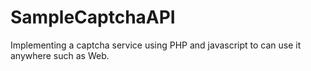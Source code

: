 # SampleCaptchaAPI
Implementing a captcha service using PHP and javascript to can use it anywhere such as Web.
